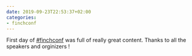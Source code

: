 ```yaml
---
date: 2019-09-23T22:53:37+02:00
categories:
- finchconf
---
```

First day of [#finchconf](https://finchconf.uk/) was full of really great content. Thanks to all the speakers and orginizers !